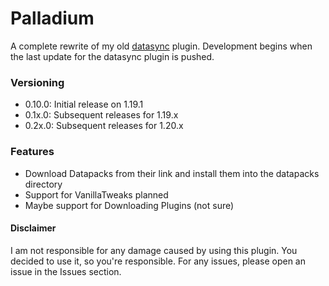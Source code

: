 # Palladium
A complete rewrite of my old [datasync](https://github.com/tornrpg/datasync) plugin. Development begins when the last update for the datasync plugin is pushed.

### Versioning

 - 0.10.0: Initial release on 1.19.1
 - 0.1x.0: Subsequent releases for 1.19.x
 - 0.2x.0: Subsequent releases for 1.20.x

### Features

 - Download Datapacks from their link and install them into the datapacks directory
 - Support for VanillaTweaks planned
 - Maybe support for Downloading Plugins (not sure)

#### Disclaimer
I am not responsible for any damage caused by using this plugin. You decided to use it, so you're responsible.
For any issues, please open an issue in the Issues section.